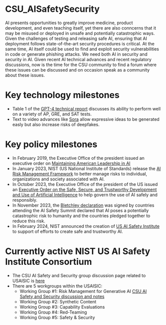 # CSU_AISafetySecurity

AI presents opportunities to greatly improve medicine, product development, and even teaching itself, yet there are also conncerns that it may be misused or deployed in unsafe and potentially catastrophic ways. Given the challenges of testing and releasing safe AI, ensuring that AI deployment follows state-of-the-art security procedures is critical. At the same time, AI itself could be used to find and exploit security vulnerabilities in code or generate phishing attacks. We need both AI in security and security in AI. Given recent AI technical advances and recent regulatory discussions, now is the time for the CSU community to find a forum where these issues can be discussed and on occasion speak as a community about these issues.

# Key technology milestones
  * Table 1 of the [GPT-4 technical report](https://arxiv.org/pdf/2303.08774.pdf) discusses its ability to perform well on a variety of AP, GRE, and SAT tests.
  * Text to video advances like [Sora](https://openai.com/sora) allow expressive ideas to be generated easly but also increase risks of deepfakes.

# Key policy milestones
  * In February 2019, the Executive Office of the president issued an executive order on [Maintaining American Leadership in AI](https://www.federalregister.gov/documents/2019/02/14/2019-02544/maintaining-american-leadership-in-artificial-intelligence)
  * In January 2023, NIST (US National Institute of Standards) release the [AI Risk Management Framework](https://www.nist.gov/itl/ai-risk-management-framework) to better manage risks to individual, organizations and society associated with AI.
  * In October 2023, the Executive Office of the president of the US issued an [Executive Order on the Safe, Secure, and Trustworthy Development and Use of Artificial Intelligence](https://www.whitehouse.gov/briefing-room/presidential-actions/2023/10/30/executive-order-on-the-safe-secure-and-trustworthy-development-and-use-of-artificial-intelligence/) to help govern the use of AI safely and responsibly.
  * In November 2023, the [Bletchley declaration](https://www.theguardian.com/technology/2023/nov/01/uk-us-eu-and-china-sign-declaration-of-ais-catastrophic-danger) was signed by countries attending the AI Safety Summit declared that AI poses a potentially catastrophic risk to humanity and the countries pledged together to reduce this risk.
  * In February 2024, NIST announced the creation of [US AI Safety Institute](https://www.nist.gov/artificial-intelligence/artificial-intelligence-safety-institute) to support of efforts to create safe and trustworthy AI.

# Currently active NIST US AI Safety Institute Consortium
  * The CSU AI Safety and Security group discussion page related to USAISIC is [here](https://github.com/SteveKommrusch/CSU_AISafetySecurity/wiki/USAISIC)
  * There are 5 workgroups within the USAISIC:
    * Working Group #1: Risk Management for Generative AI [CSU AI Safety and Security discussion and notes](https://github.com/SteveKommrusch/CSU_AISafetySecurity/wiki/Working-Group-%231%3A-Risk-Management-for-Generative-AI)
    * Working Group #2: Synthetic Content
    * Working Group #3: Capability Evaluations
    * Working Group #4: Red-Teaming
    * Working Group #5: Safety & Security
